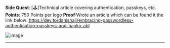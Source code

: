 **Side Quest**: [🕹️]Technical article covering authentication, passkeys, etc.
**Points**: 750 Points per logo
**Proof**:Wrote an article which can be found it the link below:
https://dev.to/danishali/embracing-passwordless-authentication-passkeys-and-hanko-abl

![image](https://github.com/user-attachments/assets/e087ba96-9682-47af-b41f-6af3aed020b4)

---